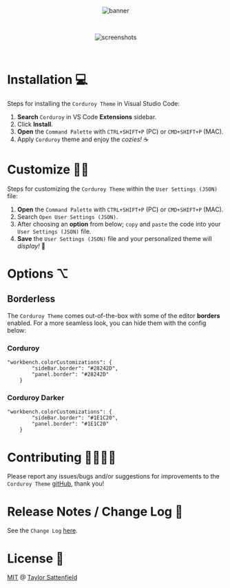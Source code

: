 <p align="center">
    <img alt="banner" src="https://i.imgur.com/Z38w9u2.jpeg">
</p>

<br>

<p align="center">
    <img alt="screenshots" src="https://i.imgur.com/aoBoSXp.jpeg">
</p>

<br>

# Installation 💻

Steps for installing the `Corduroy Theme` in Visual Studio Code:

1. <b>Search</b> `Corduroy` in VS Code <b>Extensions</b> sidebar.
2. Click <b>Install</b>.
3. <b>Open</b> the `Command Palette` with `CTRL+SHIFT+P` (PC) or `CMD+SHIFT+P` (MAC).
4. Apply `Corduroy` theme and enjoy the <i>cozies!</i> ☕️

# Customize 🙇🏻

Steps for customizing the `Corduroy Theme` within the `User Settings (JSON)` file:

1. <b>Open</b> the `Command Palette` with `CTRL+SHIFT+P` (PC) or `CMD+SHIFT+P` (MAC).
2. Search `Open User Settings (JSON)`.
3. After choosing an <b>option</b> from below; `copy` and `paste` the code into your `User Settings (JSON)` file.
4. <b>Save</b> the `User Settings (JSON)` file and your personalized theme will <i>display!</i> 🎉

# Options ⌥

## Borderless

The `Corduroy Theme` comes out-of-the-box with some of the editor <b>borders</b> enabled. For a more seamless look, you can hide them with the config below:

### Corduroy

```
"workbench.colorCustomizations": {
        "sideBar.border": "#28242D",
        "panel.border": "#28242D"
    }
```

### Corduroy Darker

```
"workbench.colorCustomizations": {
        "sideBar.border": "#1E1C20",
        "panel.border": "#1E1C20"
    }
```

# Contributing 👨‍👩‍👧‍👦

Please report any issues/bugs and/or suggestions for improvements to the `Corduroy Theme` <a href="https://github.com/taysatte/corduroy-theme-vscode/issues">gitHub</a>, thank you!

# Release Notes / Change Log 📄

See the `Change Log` <a href="https://github.com/taysatte/corduroy-theme-vscode/blob/main/CHANGELOG.md">here</a>.

# License 🪪

<a href="https://github.com/taysatte/corduroy-theme-vscode/blob/main/LICENSE.md">MIT</a> @ <a href="https://github.com/taysatte">Taylor Sattenfield</a>